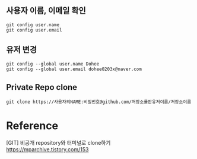 ## 사용자 이름, 이메일 확인

```
git config user.name
git config user.email
```

## 유저 변경

```
git config --global user.name Dohee
git config --global user.email dohee0203x@naver.com
```

## Private Repo clone

```
git clone https://사용자의NAME:비밀번호@github.com/저장소를판유저이름/저장소이름 
```

# Reference

[GIT] 비공개 repository와 터미널로 clone하기 https://mparchive.tistory.com/153

